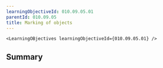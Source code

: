 ```yaml
---
learningObjectiveId: 010.09.05.01
parentId: 010.09.05
title: Marking of objects
---
```


```tsx eval
<LearningOBjectives learningObjectiveId={010.09.05.01} />
```

## Summary
